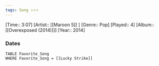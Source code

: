 ```yaml
---
tags: Song ⭐⭐⭐ 
---
```

[Time:: 3:07]
[Artist:: [[Maroon 5]] ]
[Genre:: Pop]
[Played:: 4]
[Album:: [[Overexposed (2014)]]]
[Year:: 2014]
### Dates
````dataview
TABLE Favorite_Song
WHERE Favorite_Song = [[Lucky Strike]]
````